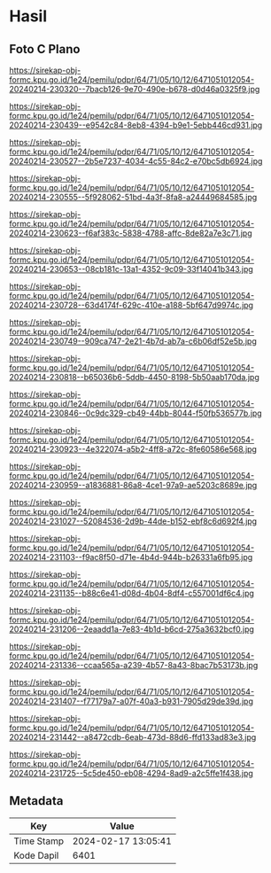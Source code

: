 # Hasil

## Foto C Plano

https://sirekap-obj-formc.kpu.go.id/1e24/pemilu/pdpr/64/71/05/10/12/6471051012054-20240214-230320--7bacb126-9e70-490e-b678-d0d46a0325f9.jpg

https://sirekap-obj-formc.kpu.go.id/1e24/pemilu/pdpr/64/71/05/10/12/6471051012054-20240214-230439--e9542c84-8eb8-4394-b9e1-5ebb446cd931.jpg

https://sirekap-obj-formc.kpu.go.id/1e24/pemilu/pdpr/64/71/05/10/12/6471051012054-20240214-230527--2b5e7237-4034-4c55-84c2-e70bc5db6924.jpg

https://sirekap-obj-formc.kpu.go.id/1e24/pemilu/pdpr/64/71/05/10/12/6471051012054-20240214-230555--5f928062-51bd-4a3f-8fa8-a24449684585.jpg

https://sirekap-obj-formc.kpu.go.id/1e24/pemilu/pdpr/64/71/05/10/12/6471051012054-20240214-230623--f6af383c-5838-4788-affc-8de82a7e3c71.jpg

https://sirekap-obj-formc.kpu.go.id/1e24/pemilu/pdpr/64/71/05/10/12/6471051012054-20240214-230653--08cb181c-13a1-4352-9c09-33f14041b343.jpg

https://sirekap-obj-formc.kpu.go.id/1e24/pemilu/pdpr/64/71/05/10/12/6471051012054-20240214-230728--63d4174f-629c-410e-a188-5bf647d9974c.jpg

https://sirekap-obj-formc.kpu.go.id/1e24/pemilu/pdpr/64/71/05/10/12/6471051012054-20240214-230749--909ca747-2e21-4b7d-ab7a-c6b06df52e5b.jpg

https://sirekap-obj-formc.kpu.go.id/1e24/pemilu/pdpr/64/71/05/10/12/6471051012054-20240214-230818--b65036b6-5ddb-4450-8198-5b50aab170da.jpg

https://sirekap-obj-formc.kpu.go.id/1e24/pemilu/pdpr/64/71/05/10/12/6471051012054-20240214-230846--0c9dc329-cb49-44bb-8044-f50fb536577b.jpg

https://sirekap-obj-formc.kpu.go.id/1e24/pemilu/pdpr/64/71/05/10/12/6471051012054-20240214-230923--4e322074-a5b2-4ff8-a72c-8fe60586e568.jpg

https://sirekap-obj-formc.kpu.go.id/1e24/pemilu/pdpr/64/71/05/10/12/6471051012054-20240214-230959--a1836881-86a8-4ce1-97a9-ae5203c8689e.jpg

https://sirekap-obj-formc.kpu.go.id/1e24/pemilu/pdpr/64/71/05/10/12/6471051012054-20240214-231027--52084536-2d9b-44de-b152-ebf8c6d692f4.jpg

https://sirekap-obj-formc.kpu.go.id/1e24/pemilu/pdpr/64/71/05/10/12/6471051012054-20240214-231103--f9ac8f50-d71e-4b4d-944b-b26331a6fb95.jpg

https://sirekap-obj-formc.kpu.go.id/1e24/pemilu/pdpr/64/71/05/10/12/6471051012054-20240214-231135--b88c6e41-d08d-4b04-8df4-c557001df6c4.jpg

https://sirekap-obj-formc.kpu.go.id/1e24/pemilu/pdpr/64/71/05/10/12/6471051012054-20240214-231206--2eaadd1a-7e83-4b1d-b6cd-275a3632bcf0.jpg

https://sirekap-obj-formc.kpu.go.id/1e24/pemilu/pdpr/64/71/05/10/12/6471051012054-20240214-231336--ccaa565a-a239-4b57-8a43-8bac7b53173b.jpg

https://sirekap-obj-formc.kpu.go.id/1e24/pemilu/pdpr/64/71/05/10/12/6471051012054-20240214-231407--f77179a7-a07f-40a3-b931-7905d29de39d.jpg

https://sirekap-obj-formc.kpu.go.id/1e24/pemilu/pdpr/64/71/05/10/12/6471051012054-20240214-231442--a8472cdb-6eab-473d-88d6-ffd133ad83e3.jpg

https://sirekap-obj-formc.kpu.go.id/1e24/pemilu/pdpr/64/71/05/10/12/6471051012054-20240214-231725--5c5de450-eb08-4294-8ad9-a2c5ffe1f438.jpg


## Metadata

| Key        | Value               |
| ---------- | ------------------- |
| Time Stamp | 2024-02-17 13:05:41 |
| Kode Dapil | 6401                |



